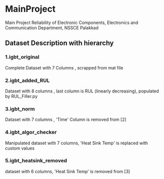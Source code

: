 # MainProject
Main Project Reliability of Electronic Components, Electronics and Communication Department, NSSCE Palakkad

## Dataset Description with hierarchy

### 1.igbt_original
Complete Dataset with 7 Columns , scrapped from mat file

### 2.igbt_added_RUL
Dataset with 8 columns , last column is RUL (linearly decreasing), populated by RUL_Filler.py

### 3.igbt_norm
Dataset with 7 columns , 'Time' Column is removed from [2]

### 4.igbt_algor_checker
Manipulated dataset with 7 columns, 'Heat Sink Temp' is replaced with custom values

### 5.igbt_heatsink_removed
dataset with 6 columns, 'Heat Sink Temp' is removed from [3]
